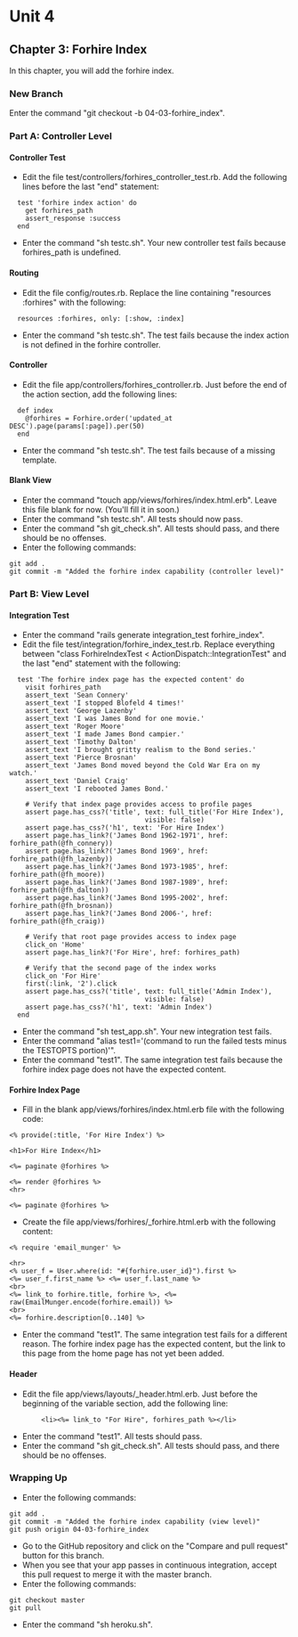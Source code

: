 # Unit 4
## Chapter 3: Forhire Index

In this chapter, you will add the forhire index.

### New Branch
Enter the command "git checkout -b 04-03-forhire_index".

### Part A: Controller Level

#### Controller Test
* Edit the file test/controllers/forhires_controller_test.rb.  Add the following lines before the last "end" statement:
```
  test 'forhire index action' do
    get forhires_path
    assert_response :success
  end
```
* Enter the command "sh testc.sh".  Your new controller test fails because forhires_path is undefined.

#### Routing
* Edit the file config/routes.rb.  Replace the line containing "resources :forhires" with the following:
```
  resources :forhires, only: [:show, :index]
```
* Enter the command "sh testc.sh".  The test fails because the index action is not defined in the forhire controller.

#### Controller
* Edit the file app/controllers/forhires_controller.rb.  Just before the end of the action section, add the following lines:
```
  def index
    @forhires = Forhire.order('updated_at DESC').page(params[:page]).per(50)
  end
```
* Enter the command "sh testc.sh".  The test fails because of a missing template.

#### Blank View
* Enter the command "touch app/views/forhires/index.html.erb".  Leave this file blank for now.  (You'll fill it in soon.)
* Enter the command "sh testc.sh".  All tests should now pass.
* Enter the command "sh git_check.sh".  All tests should pass, and there should be no offenses.
* Enter the following commands:
```
git add .
git commit -m "Added the forhire index capability (controller level)"
```

### Part B: View Level

#### Integration Test
* Enter the command "rails generate integration_test forhire_index".
* Edit the file test/integration/forhire_index_test.rb.  Replace everything between "class ForhireIndexTest < ActionDispatch::IntegrationTest" and the last "end" statement with the following:
```
  test 'The forhire index page has the expected content' do
    visit forhires_path
    assert_text 'Sean Connery'
    assert_text 'I stopped Blofeld 4 times!'
    assert_text 'George Lazenby'
    assert_text 'I was James Bond for one movie.'
    assert_text 'Roger Moore'
    assert_text 'I made James Bond campier.'
    assert_text 'Timothy Dalton'
    assert_text 'I brought gritty realism to the Bond series.'
    assert_text 'Pierce Brosnan'
    assert_text 'James Bond moved beyond the Cold War Era on my watch.'
    assert_text 'Daniel Craig'
    assert_text 'I rebooted James Bond.'

    # Verify that index page provides access to profile pages
    assert page.has_css?('title', text: full_title('For Hire Index'),
                                  visible: false)
    assert page.has_css?('h1', text: 'For Hire Index')
    assert page.has_link?('James Bond 1962-1971', href: forhire_path(@fh_connery))
    assert page.has_link?('James Bond 1969', href: forhire_path(@fh_lazenby))
    assert page.has_link?('James Bond 1973-1985', href: forhire_path(@fh_moore))
    assert page.has_link?('James Bond 1987-1989', href: forhire_path(@fh_dalton))
    assert page.has_link?('James Bond 1995-2002', href: forhire_path(@fh_brosnan))
    assert page.has_link?('James Bond 2006-', href: forhire_path(@fh_craig))
  
    # Verify that root page provides access to index page
    click_on 'Home'
    assert page.has_link?('For Hire', href: forhires_path)
  
    # Verify that the second page of the index works
    click_on 'For Hire'
    first(:link, '2').click
    assert page.has_css?('title', text: full_title('Admin Index'),
                                  visible: false)
    assert page.has_css?('h1', text: 'Admin Index')
  end
```
* Enter the command "sh test_app.sh".  Your new integration test fails.
* Enter the command "alias test1='(command to run the failed tests minus the TESTOPTS portion)'".
* Enter the command "test1".  The same integration test fails because the forhire index page does not have the expected content.

#### Forhire Index Page
* Fill in the blank app/views/forhires/index.html.erb file with the following code:
```
<% provide(:title, 'For Hire Index') %>

<h1>For Hire Index</h1>

<%= paginate @forhires %>

<%= render @forhires %>
<hr>

<%= paginate @forhires %>
```
* Create the file app/views/forhires/_forhire.html.erb with the following content:
```
<% require 'email_munger' %>

<hr>
<% user_f = User.where(id: "#{forhire.user_id}").first %>
<%= user_f.first_name %> <%= user_f.last_name %>
<br>
<%= link_to forhire.title, forhire %>, <%= raw(EmailMunger.encode(forhire.email)) %>
<br>
<%= forhire.description[0..140] %>
```
* Enter the command "test1".  The same integration test fails for a different reason.  The forhire index page has the expected content, but the link to this page from the home page has not yet been added.

#### Header
* Edit the file app/views/layouts/_header.html.erb.  Just before the beginning of the variable section, add the following line:
```
        <li><%= link_to "For Hire", forhires_path %></li>
```
* Enter the command "test1".  All tests should pass.
* Enter the command "sh git_check.sh".  All tests should pass, and there should be no offenses.

### Wrapping Up
* Enter the following commands:
```
git add .
git commit -m "Added the forhire index capability (view level)"
git push origin 04-03-forhire_index
```
* Go to the GitHub repository and click on the "Compare and pull request" button for this branch.
* When you see that your app passes in continuous integration, accept this pull request to merge it with the master branch.
* Enter the following commands:
```
git checkout master
git pull
```
* Enter the command "sh heroku.sh".
